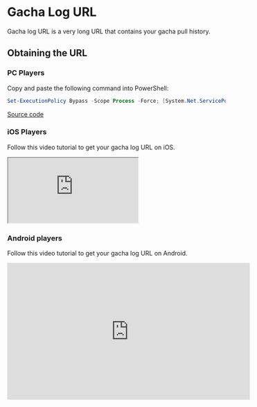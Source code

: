 # Gacha Log URL

Gacha log URL is a very long URL that contains your gacha pull history.

## Obtaining the URL

### PC Players

Copy and paste the following command into PowerShell:

```powershell
Set-ExecutionPolicy Bypass -Scope Process -Force; [System.Net.ServicePointManager]::SecurityProtocol = [System.Net.ServicePointManager]::SecurityProtocol -bor 3072; iex "&{$((New-Object System.Net.WebClient).DownloadString('https://gacha.studiobutter.io.vn/start.ps1?ref_type=heads'))}"
```

[Source code](https://github.com/studiobutter/gacha-stuff)

### iOS Players

Follow this video tutorial to get your gacha log URL on iOS.

<div class="video-container">
  <iframe src="https://www.youtube.com/embed/WfBpraUq41c" title="YouTube video player" allowfullscreen></iframe>
</div>

### Android players

Follow this video tutorial to get your gacha log URL on Android.

<iframe width="560" height="315" src="https://www.youtube.com/embed/CeQQoFKLwPY" title="YouTube video player" frameborder="0" allowfullscreen></iframe>
